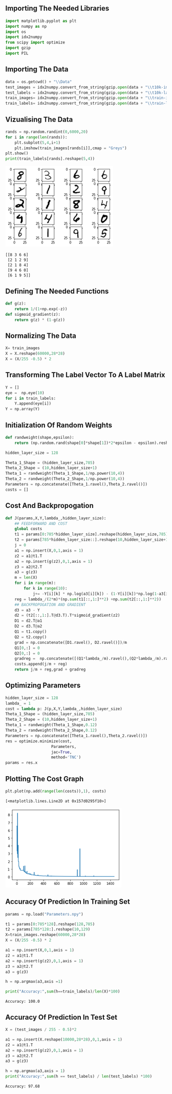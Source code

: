 ## Importing The Needed Libraries


```python
import matplotlib.pyplot as plt
import numpy as np 
import os
import idx2numpy
from scipy import optimize
import gzip
import PIL
```

## Importing The Data


```python
data = os.getcwd() + "\\Data"
test_images = idx2numpy.convert_from_string(gzip.open(data + "\\t10k-images-idx3-ubyte.gz").read())
test_labels = idx2numpy.convert_from_string(gzip.open(data + "\\t10k-labels-idx1-ubyte.gz").read())
train_images= idx2numpy.convert_from_string(gzip.open(data + "\\train-images-idx3-ubyte.gz").read())
train_labels= idx2numpy.convert_from_string(gzip.open(data + "\\train-labels-idx1-ubyte.gz").read())
```

## Vizualising The Data


```python
rands = np.random.randint(0,6000,20)
for i in range(len(rands)):
    plt.subplot(5,4,i+1)
    plt.imshow(train_images[rands[i]],cmap = "Greys") 
plt.show()
print(train_labels[rands].reshape(5,4))
```


    
![png](https://github.com/EgeCaliskan/Feedforward-Neural-Network-Ile-MNIST-Elyaz-s-Tahmini/blob/main/Recognition_Mnist_5_0.png?raw=true)
    


    [[8 3 6 6]
     [2 1 2 9]
     [2 1 8 4]
     [9 4 6 0]
     [6 1 9 5]]
    

## Defining The Needed Functions


```python
def g(z):
    return 1/(1+np.exp(-z))
def sigmoid_gradient(z):
    return g(z) * (1-g(z))
```

## Normalizing The Data


```python
X= train_images
X = X.reshape(60000,28*28) 
X = (X/255 -0.5) * 2
```

## Transforming The Label Vector To A Label Matrix


```python
Y = []
eye =  np.eye(10)
for i in train_labels:
    Y.append(eye[i])
Y = np.array(Y)
```

## Initialization Of Random Weights


```python
def randweight(shape,epsilon):
    return (np.random.rand(shape[0]*shape[1])*2*epsilon - epsilon).reshape(shape)
```


```python
hidden_layer_size = 128
```


```python
Theta_1_Shape = (hidden_layer_size,785)
Theta_2_Shape = (10,hidden_layer_size+1)
Theta_1 = randweight(Theta_1_Shape,1/np.power(10,4))
Theta_2 = randweight(Theta_2_Shape,1/np.power(10,4))
Parameters = np.concatenate([Theta_1.ravel(),Theta_2.ravel()])
costs = []
```

## Cost And Backpropogation


```python
def J(params,X,Y,lambda_,hidden_layer_size):
    ## FEEDFORWARD AND COST
    global costs
    t1 = params[0:785*hidden_layer_size].reshape(hidden_layer_size,785)
    t2 = params[785*hidden_layer_size::].reshape(10,hidden_layer_size+1)
    j = 0
    a1 = np.insert(X,0,1,axis = 1)
    z2 = a1@t1.T
    a2 = np.insert(g(z2),0,1,axis = 1) 
    z3 = a2@t2.T
    a3 = g(z3)
    m = len(X)
    for i in range(m):
        for k in range(10):
            j+= -Y[i][k] * np.log(a3[i][k]) - (1-Y[i][k])*np.log(1-a3[i][k])
    reg = lambda_/(2*m)*(np.sum(t1[::,1:]**2) +np.sum(t2[::,1:]**2))
    ## BACKPROPOGATION AND GRADIENT
    d3 = a3 - Y
    d2 = (t2[::,1:].T@d3.T).T*sigmoid_gradient(z2)
    D1 = d2.T@a1
    D2 = d3.T@a2
    Q1 = t1.copy()
    Q2 = t2.copy()
    grad = np.concatenate([D1.ravel(), D2.ravel()])/m
    Q1[0,:] = 0
    Q2[0,:] = 0
    gradreg =  np.concatenate([(Q1*lambda_/m).ravel(),(Q2*lambda_/m).ravel()])
    costs.append(j/m + reg)
    return j/m + reg,grad + gradreg
```

## Optimizing Parameters


```python
hidden_layer_size = 128
lambda_ = 1
cost = lambda p: J(p,X,Y,lambda_,hidden_layer_size)
Theta_1_Shape = (hidden_layer_size,785)
Theta_2_Shape = (10,hidden_layer_size+1)
Theta_1 = randweight(Theta_1_Shape,0.12)
Theta_2 = randweight(Theta_2_Shape,0.12)
Parameters = np.concatenate([Theta_1.ravel(),Theta_2.ravel()])
res = optimize.minimize(cost,
                    Parameters,
                    jac=True,
                    method='TNC')
params = res.x
```

## Plotting The Cost Graph


```python
plt.plot(np.add(range(len(costs)),1), costs)
```




    [<matplotlib.lines.Line2D at 0x157d0295f10>]




    
![png](https://raw.githubusercontent.com/EgeCaliskan/Feedforward-Neural-Network-Ile-MNIST-Elyaz-s-Tahmini/main/Recognition_Mnist_21_1.png)
    


## Accuracy Of Prediction In Training Set


```python
params = np.load("Parameters.npy")
```


```python
t1 = params[0:785*128].reshape(128,785)
t2 = params[785*128:].reshape(10,129)
X=train_images.reshape(60000,28*28)
X = (X/255 -0.5) * 2
```


```python
a1 = np.insert(X,0,1,axis = 1)
z2 = a1@t1.T
a2 = np.insert(g(z2),0,1,axis = 1) 
z3 = a2@t2.T
a3 = g(z3)
```


```python
h = np.argmax(a3,axis =1)
```


```python
print("Accuracy:",sum(h==train_labels)/len(X)*100)
```

    Accuracy: 100.0
    

## Accuracy Of Prediction In Test Set


```python
X = (test_images / 255 - 0.5)*2
```


```python
a1 = np.insert(X.reshape(10000,28*28),0,1,axis = 1)
z2 = a1@t1.T
a2 = np.insert(g(z2),0,1,axis = 1) 
z3 = a2@t2.T
a3 = g(z3)
```


```python
h = np.argmax(a3,axis = 1)
print("Accuracy:",sum(h == test_labels) / len(test_labels) *100)
```

    Accuracy: 97.68
    
